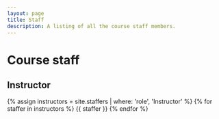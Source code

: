 ```yaml
---
layout: page
title: Staff
description: A listing of all the course staff members.
---
```


# Course staff

## Instructor

{% assign instructors = site.staffers | where: 'role', 'Instructor' %}
{% for staffer in instructors %}
{{ staffer }}
{% endfor %}